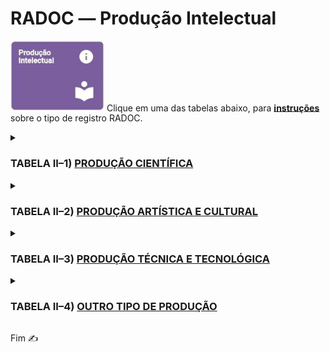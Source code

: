 # RADOC &#x2015; Produção Intelectual

<img src="../media/painel-producao-intelectual.jpg" width="150"> Clique em uma das tabelas abaixo, para <ins>**instruções**</ins> sobre o tipo de registro RADOC.

<details><summary><b><H3>TABELA II–1) <ins>PRODUÇÃO CIENTÍFICA</ins></H3></b></summary>

|Item|Descrição|Pontos|**COMO<br>INCLUIR**|
|-|-|-|-|
|1|Artigo completo ou texto literário publicado em periódico|-|-|
|1.1|.... Com classificação no Qualis/CAPES **A**|25|[&#9752; _Lattes_](./fonte-lattes.md)|
|1.2|.... Com classificação no Qualis/CAPES **B**|20|[&#9752; _Lattes_](./fonte-lattes.md)|
|1.3|.... Com classificação no Qualis/CAPES **C**|15|[&#9752; _Lattes_](./fonte-lattes.md)|
|1.4|.... Não sujeito à classificação no Qualis/CAPES|10 (máx. 10)|[&#9752; _Lattes_](./fonte-lattes.md)|
|2|Resumo de artigo em periódicos especializados<br>nacional ou internacional com corpo editorial|5|[&#9728; Manual](./fonte-manual.md)|
|3|Artigos ou textos literários em repositórios de<br>publicação eletrônica ligados a editoras ou universidades|5 (máx. 10)|[&#9728; Manual](./fonte-manual.md)|
|4|Resumo expandido publicado em anais de congresso|(máx. 10)|-|
|4.1|....	Internacional|8|[&#9752; _Lattes_](./fonte-lattes.md)|
|4.2|.... Nacional|6|[&#9752; _Lattes_](./fonte-lattes.md)|
|4.3|....	Regional ou Local|4|[&#9752; _Lattes_](./fonte-lattes.md)|
|5|Resumo simples publicado em anais de congresso|(máx. 10)|-|
|5.1|.... Internacional|4|[&#9752; _Lattes_](./fonte-lattes.md)|
|5.2|.... Nacional|3|[&#9752; _Lattes_](./fonte-lattes.md)|
|5.3|.... Regional ou Local|2|[&#9752; _Lattes_](./fonte-lattes.md)|
|6|Trabalho completo publicado em anais de congresso científico|10|[&#9752; _Lattes_](./fonte-lattes.md)|
|7|Livro publicado com selo de editora que possua corpo editorial|40|[&#9752; _Lattes_](./fonte-lattes.md)|
|8|Livro publicado com selo de editora que não possua corpo editorial|10|[&#9752; _Lattes_](./fonte-lattes.md)|
|9|Capítulo de livro publicado com selo de editora<br>que possua corpo editorial|10 (máx. 40)|[&#9752; _Lattes_](./fonte-lattes.md)|
|10|Edição ou organização de livro (coletânea) publicado<br>com selo de editora que possua corpo editorial|12|[&#9752; _Lattes_](./fonte-lattes.md)|
|11|Capítulo traduzido de livro publicado<br>com selo de editora que possua corpo editorial|5 (máx. 20)|[&#9752; _Lattes_](./fonte-lattes.md)|
|12|Tradução de livro publicado com selo de editora que possua corpo editorial|20|[&#9752; _Lattes_](./fonte-lattes.md)|
|13|Tradução de artigos publicados em periódicos<br>com classificação no Qualis|10|[&#9728; Manual](./fonte-manual.md)|
|14|Resenhas, prefácios ou verbetes|5|[&#9728; Manual](./fonte-manual.md)|
|15|Tradução de resenhas, prefácios ou verbetes|2|[&#9728; Manual](./fonte-manual.md)|
|16|Livro didático desenvolvido para projetos<br>institucionais/governamentais|10|[&#9752; _Lattes_](./fonte-lattes.md)|
|17|Editor de Anais de Eventos|(máx. 1 evento)|-|
|17.1|.... Internacional|15|[&#9728; Manual](./fonte-manual.md)|
|17.2|.... Nacional|10|[&#9728; Manual](./fonte-manual.md)|
|17.3|.... Regional ou Local|5|[&#9728; Manual](./fonte-manual.md)|
|18|Dissertação de Mestrado defendida e aprovada<br>(sendo o docente o autor da dissertação)|20|[&#9752; _Lattes_](./fonte-lattes.md)|
|19|Tese de Doutorado defendida e aprovada<br>(sendo o docente o autor da tese)|40|[&#9752; _Lattes_](./fonte-lattes.md)|
|20|Bolsista de Produtividade do CNPq|20<br>(para 12 meses)|[&#9728; Manual](./fonte-manual.md)|
</details>

<details><summary><b><H3>TABELA II–2) <ins>PRODUÇÃO ARTÍSTICA E CULTURAL</ins></H3></b></summary>

|Item|Descrição|Pontos|**COMO<br>INCLUIR**|
|-|-|-|-|
|1|Criação, produção e direção de filmes, vídeos, discos,<br>audiovisuais, coreografias, peças teatrais, óperas ou musicais,<br>ou musicais apresentados em eventos|-|-|
|1.1|.... Locais ou regionais|10|[&#9752; _Lattes_](./fonte-lattes.md)|
|1.2|.... Nacionais|15|[&#9752; _Lattes_](./fonte-lattes.md)|
|1.3|.... Internacionais|20|[&#9752; _Lattes_](./fonte-lattes.md)|
|2|Criação e produção do projeto gráfico de livros: concepção gráfica<br>(mancha gráfica, diagramação, escolha de fonte)|10|[&#9752; _Lattes_](./fonte-lattes.md)|
|3|Criação de trilha sonora para cinema, televisão ou teatro|15|[&#9752; _Lattes_](./fonte-lattes.md)|
|4|Criação e produção de projeto de iluminação cênica,<br>figurinos, formas animadas e similares|15|[&#9752; _Lattes_](./fonte-lattes.md)|
|5|Design de impressos por peça|1<br>(máx. 20)|[&#9752; _Lattes_](./fonte-lattes.md)|
|6|Exposições e apresentações artísticas locais ou regionais|-|-|
|6.1|.... Participação individual, camerista, solista ou ator principal|16|[&#9752; _Lattes_](./fonte-lattes.md)|
|6.2|.... Participação coletiva ou coadjuvante|5|[&#9752; _Lattes_](./fonte-lattes.md)|
|7|Exposições e apresentações artísticas nacionais|-|-|
|7.1|.... Participação individual, camerista, solista ou ator principal|20|[&#9752; _Lattes_](./fonte-lattes.md)|
|7.2|.... Participação coletiva ou coadjuvante|10|[&#9752; _Lattes_](./fonte-lattes.md)|
|8|Exposições e apresentações artísticas internacionais|-|-|
|8.1|.... Participação individual, camerista, solista ou ator principal|20|[&#9752; _Lattes_](./fonte-lattes.md)|
|8.2|.... Participação coletiva ou coadjuvante|15|[&#9752; _Lattes_](./fonte-lattes.md)|
|9|Composições musicais|-|-|
|9.1|.... Editadas|20|[&#9752; _Lattes_](./fonte-lattes.md)|
|9.2|.... Publicadas em revistas científicas|20|[&#9752; _Lattes_](./fonte-lattes.md)|
|9.3|.... Gravadas|20|[&#9752; _Lattes_](./fonte-lattes.md)|
|9.4|.... Executadas em apresentações públicas|15|[&#9752; _Lattes_](./fonte-lattes.md)|
|10|Produção artística, arquitetônica ou de design premiada em evento|-|-|
|10.1|.... Local ou regional|5|[&#9752; _Lattes_](./fonte-lattes.md)|
|10.2|.... Nacional|10|[&#9752; _Lattes_](./fonte-lattes.md)|
|10.3|.... Internacional|15|[&#9752; _Lattes_](./fonte-lattes.md)|
|11|Arranjos musicais (canto, coral e orquestral)|5|[&#9752; _Lattes_](./fonte-lattes.md)|
|12|presentação artística ou cultural em rádio ou TV|5|[&#9752; _Lattes_](./fonte-lattes.md)|
|13|Sonoplastia (cinema, música, rádio, televisão, teatro)|3|[&#9752; _Lattes_](./fonte-lattes.md)|
|14|Fotos publicitárias, jornalísticas, portfólio ou dossiê jornalístico,<br>ensaio jornalístico ou artístico, charge ou ilustração|3 (máx. 15)|[&#9752; _Lattes_](./fonte-lattes.md)|
</details>

<details><summary><b><H3>TABELA II–3) <ins>PRODUÇÃO TÉCNICA E TECNOLÓGICA</ins></H3></b></summary>

|Item|Descrição|Pontos|**COMO<br>INCLUIR**|
|-|-|-|-|
|1|Desenvolvimento de programa de computador (software) com registro<br>no INPI ou com disponibilização em ambientes de software livre|20|[&#9752; _Lattes_](./fonte-lattes.md)|
|2|Desenvolvimento de software com divulgação em periódicos indexados<br>e com corpo editorial ou em anais de congresso científico|10|[&#9752; _Lattes_](./fonte-lattes.md)|
|3|Desenvolvimento de software para uso institucional|5<br>(máx. 10)|[&#9752; _Lattes_](./fonte-lattes.md)|
|4|Desenvolvimento e registro no INPI de topografia de circuito integrado|20|[&#9752; _Lattes_](./fonte-lattes.md)|
|5|Desenvolvimento de produto, processo ou técnica<br>com registro de patente no INPI ou modelo de utilidade|20|[&#9752; _Lattes_](./fonte-lattes.md)|
|6|Desenvolvimento e registro no INPI de desenho industrial|20|[&#9752; _Lattes_](./fonte-lattes.md)|
|7|Desenvolvimento e registro no INPI de processo de indicação geográfica|20|[&#9752; _Lattes_](./fonte-lattes.md)|
|8|Desenvolvimento e registro no INPI de marcas|5|[&#9752; _Lattes_](./fonte-lattes.md)|
|9|Membro de corpo editorial de periódicos com classificação Qualis<br>ou de editora universitária / científica|10<br>(para 12 meses)|[&#9728; Manual](./fonte-manual.md)|
|10|Parecer ad hoc de avaliação para publicação de<br>livros de editoras com corpo editorial|8<br>(máx. 30)|[&#9728; Manual](./fonte-manual.md)|
|11|Parecer ad hoc de avaliação de artigos para publicação<br>em periódicos especializados com corpo editorial|6<br>(máx. 30)|[&#9728; Manual](./fonte-manual.md)|
|12|Parecer ad hoc referente a trabalhos a serem apresentados em eventos|(máx. 20)|-|
|12.1|.... Trabalho completo|5|[&#9728; Manual](./fonte-manual.md)|
|12.2|.... Resumo expandido|3|[&#9728; Manual](./fonte-manual.md)|
|12.3|.... Resumo|1|[&#9728; Manual](./fonte-manual.md)|
|13|Revisão ad hoc de periódico científico com classificação Qualis<br>ou de livro publicado com selo de editora que possua corpo editorial|10<br>(máx. 20)|[&#9728; Manual](./fonte-manual.md)|
|14|Coordenação de mesas redondas, simpósios ou sessões de comunicações|2<br>(máx. 10)|[&#9728; Manual](./fonte-manual.md)|
|15|Projeto, parecer ou relatório técnico realizado em consultoria<br> ou assessoria oficializada por convite, convênio, contrato ou designação|-|-|
|15.1|.... Parecer com anotação de responsabilidade técnica (ART)<br>ou registro de responsabilidade técnica (RRT)|10|[&#9728; Manual](./fonte-manual.md)|
|15.2|.... Parecer sem anotação de responsabilidade técnica (ART)<br>ou registro de responsabilidade técnica (RRT)|5|[&#9728; Manual](./fonte-manual.md)|
|15.3|.... Projeto ou relatório técnico com anotação de responsabilidade técnica (ART)<br>ou registro de responsabilidade técnica (RRT)|20|[&#9728; Manual](./fonte-manual.md)|
|15.4|.... Projeto ou relatório técnico sem anotação de responsabilidade técnica (ART)<br>ou registro de responsabilidade técnica (RRT)|10|[&#9728; Manual](./fonte-manual.md)|
|16|Anais, manuais, catálogos, boletins, com ficha bibliográfica<br>(organizador / redator)|5|[&#9728; Manual](./fonte-manual.md)|
|17|Produção e publicação de mapas, cartas ou similares|10|[&#9752; _Lattes_](./fonte-lattes.md)|
|18|Desenvolvimento de maquete|5|[&#9752; _Lattes_](./fonte-lattes.md)|
|19|Manutenção de obra artística|-|-|
|19.1|.... Restauração de obra artística|20|[&#9728; Manual](./fonte-manual.md)|
|19.2|.... Conservação de obra artística|10<br>(para 12 meses)|[&#9728; Manual](./fonte-manual.md)|
|20|Curadoria de exposições|5|[&#9728; Manual](./fonte-manual.md)|
|21|Produção de cinema, vídeo, rádio, TV ou mídias digitais vinculados<br>aos projetos de ensino, pesquisa e extensão e veiculados na mídia|-|-|
|21.1|.... Editor, roteirista, diretor e produtor|20<br>(para 12 meses)|[&#9728; Manual](./fonte-manual.md)|
|21.2|.... Participante|3<br>(máx. 9)|[&#9728; Manual](./fonte-manual.md)|
|22|Criação e manutenção de páginas em Rede sociais, websites e blogs,<br>vinculados aos projetos de ensino, pesquisa e extensão,<br>na área de atuação do professor|4<br>(para 12 meses)<br>(máx. 4)|[&#9728; Manual](./fonte-manual.md)|
|23|Participação em entrevista, mesa redonda, comentário ou programa de rádio,<br>TV, impressos e mídia digital, vinculados à área de atuação do professor|(máx 10)|-|
|23.1|.... Regional/Local|2|[&#9728; Manual](./fonte-manual.md)|
|23.2|.... Nacional|3|[&#9728; Manual](./fonte-manual.md)|
|23.3|.... Internacional|4|[&#9728; Manual](./fonte-manual.md)|
</details>

<details><summary><b><H3>TABELA II–4) <ins>OUTRO TIPO DE PRODUÇÃO</ins></H3></b></summary>

|Item|Descrição|Pontos|**COMO<br>INCLUIR**|
|-|-|-|-|
|1|Artigos de opinião veiculados em jornais e revistas<br>(eletrônico ou impresso)|1|[&#9728; Manual](./fonte-manual.md)|
|2|Texto ou material didático para uso institucional<br>(não fracionados e com ampla divulgação)|2|[&#9728; Manual](./fonte-manual.md)|
|3|Artigos de divulgação científica, tecnológica e artística veiculados<br>em jornais e revistas (eletrônico ou impresso)|3|[&#9728; Manual](./fonte-manual.md)|
|4|Apresentação oral de trabalho em congresso científico|3<br>(máx. 9)|[&#9728; Manual](./fonte-manual.md)|
|5|Apresentação de pôsteres em congresso científico|1<br>(máx. 3)|[&#9728; Manual](./fonte-manual.md)|
|6|Organização de caderno de programação e resumos de eventos|3<br>(máx. 9)|[&#9728; Manual](./fonte-manual.md)|
|7|Trabalho premiado em evento científico nacional ou internacional|5|[&#9728; Manual](./fonte-manual.md)|
|8|Tese, dissertação ou trabalho de iniciação científica premiados por<br>instituições de fomento (sendo o docente o autor ou orientador do produto)|8|[&#9728; Manual](./fonte-manual.md)|
</details>

Fim &#9997;
